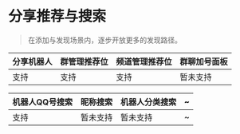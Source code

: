 # 分享推荐与搜索

> 在添加与发现场景内，逐步开放更多的发现路径。


| 分享机器人 | 群管理推荐位 | 频道管理推荐位 | 群聊加号面板 |
| --- | --- | --- | --- |
| 支持 | 支持 | 支持 | 暂未支持 |

| 机器人QQ号搜索 | 昵称搜索 | 机器人分类搜索 | ~ |
| --- | --- | --- | --- |
| 支持 | 暂未支持 | 暂未支持 | ~ |

